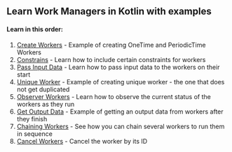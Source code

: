 ## Learn Work Managers in Kotlin with examples

#### Learn in this order:

1. [Create Workers][1] - Example of creating OneTime and PeriodicTime Workers
1. [Constrains][2] - Learn how to include certain constraints for workers
1. [Pass Input Data][3] - Learn how to pass input data to the workers on their start
1. [Unique Worker][4] - Example of creating unique worker - the one that does not get duplicated
1. [Observer Workers][5] - Learn how to observe the current status of the workers as they run
1. [Get Output Data][6] - Example of getting an output data from workers after they finish
1. [Chaining Workers][7] - See how you can chain several workers to run them in sequence
1. [Cancel Workers][8] - Cancel the worker by its ID


[1]: https://github.com/SpiralDevelopment/workmanager-examples/tree/master/app/src/main/java/com/spiraldev/workmanagerwithexamples/SimpleWorkers
[2]: https://github.com/SpiralDevelopment/workmanager-examples/tree/master/app/src/main/java/com/spiraldev/workmanagerwithexamples/ConstrainedWorkers
[3]: https://github.com/SpiralDevelopment/workmanager-examples/tree/master/app/src/main/java/com/spiraldev/workmanagerwithexamples/WorkersWithInput
[4]: https://github.com/SpiralDevelopment/workmanager-examples/tree/master/app/src/main/java/com/spiraldev/workmanagerwithexamples/UniqueWorkers
[5]: https://github.com/SpiralDevelopment/workmanager-examples/tree/master/app/src/main/java/com/spiraldev/workmanagerwithexamples/ObserveWorkers
[6]: https://github.com/SpiralDevelopment/workmanager-examples/tree/master/app/src/main/java/com/spiraldev/workmanagerwithexamples/WorkersWithOutput
[7]: https://github.com/SpiralDevelopment/workmanager-examples/tree/master/app/src/main/java/com/spiraldev/workmanagerwithexamples/ChainingWorkers
[8]: https://github.com/SpiralDevelopment/workmanager-examples/tree/master/app/src/main/java/com/spiraldev/workmanagerwithexamples/CancelWorkers
